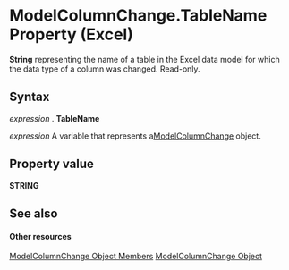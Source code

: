 
# ModelColumnChange.TableName Property (Excel)

 **String** representing the name of a table in the Excel data model for which the data type of a column was changed. Read-only.


## Syntax

 _expression_ . **TableName**

 _expression_ A variable that represents a[ModelColumnChange](5b7cb86d-744c-53ea-0fcf-79d2710baa37.md) object.


## Property value

 **STRING**


## See also


#### Other resources


[ModelColumnChange Object Members](8b9bc464-3604-f863-00d0-d8908991dca4.md)
[ModelColumnChange Object](5b7cb86d-744c-53ea-0fcf-79d2710baa37.md)
